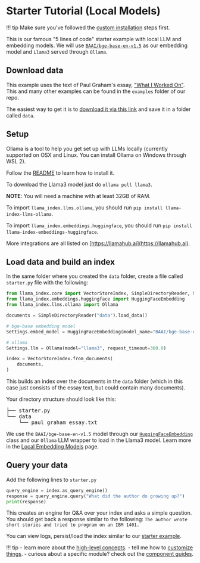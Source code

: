 # Starter Tutorial (Local Models)

!!! tip
    Make sure you've followed the [custom installation](installation.md) steps first.

This is our famous "5 lines of code" starter example with local LLM and embedding models. We will use [`BAAI/bge-base-en-v1.5`](https://huggingface.co/BAAI/bge-base-en-v1.5) as our embedding model and `Llama3` served through `Ollama`.

## Download data

This example uses the text of Paul Graham's essay, ["What I Worked On"](http://paulgraham.com/worked.html). This and many other examples can be found in the `examples` folder of our repo.

The easiest way to get it is to [download it via this link](https://raw.githubusercontent.com/run-llama/llama_index/main/docs/docs/examples/data/paul_graham/paul_graham_essay.txt) and save it in a folder called `data`.

## Setup

Ollama is a tool to help you get set up with LLMs locally (currently supported on OSX and Linux. You can install Ollama on Windows through WSL 2).

Follow the [README](https://github.com/jmorganca/ollama) to learn how to install it.

To download the Llama3 model just do `ollama pull llama3`.

**NOTE**: You will need a machine with at least 32GB of RAM.

To import `llama_index.llms.ollama`, you should run `pip install llama-index-llms-ollama`.

To import `llama_index.embeddings.huggingface`, you should run `pip install llama-index-embeddings-huggingface`.

More integrations are all listed on [https://llamahub.ai](https://llamahub.ai).

## Load data and build an index

In the same folder where you created the `data` folder, create a file called `starter.py` file with the following:

```python
from llama_index.core import VectorStoreIndex, SimpleDirectoryReader, Settings
from llama_index.embeddings.huggingface import HuggingFaceEmbedding
from llama_index.llms.ollama import Ollama

documents = SimpleDirectoryReader("data").load_data()

# bge-base embedding model
Settings.embed_model = HuggingFaceEmbedding(model_name="BAAI/bge-base-en-v1.5")

# ollama
Settings.llm = Ollama(model="llama3", request_timeout=360.0)

index = VectorStoreIndex.from_documents(
    documents,
)
```

This builds an index over the documents in the `data` folder (which in this case just consists of the essay text, but could contain many documents).

Your directory structure should look like this:

<pre>
├── starter.py
└── data
    └── paul_graham_essay.txt
</pre>

We use the `BAAI/bge-base-en-v1.5` model through our [`HuggingFaceEmbedding`](../api_reference/embeddings/huggingface.md#llama_index.embeddings.huggingface.HuggingFaceEmbedding) class and our `Ollama` LLM wrapper to load in the Llama3 model. Learn more in the [Local Embedding Models](../module_guides/models/embeddings.md#local-embedding-models) page.

## Query your data

Add the following lines to `starter.py`

```python
query_engine = index.as_query_engine()
response = query_engine.query("What did the author do growing up?")
print(response)
```

This creates an engine for Q&A over your index and asks a simple question. You should get back a response similar to the following: `The author wrote short stories and tried to program on an IBM 1401.`

You can view logs, persist/load the index similar to our [starter example](starter_example.md).

!!! tip
    - learn more about the [high-level concepts](./concepts.md).
    - tell me how to [customize things](./customization.md).
    - curious about a specific module? check out the [component guides](../module_guides/index.md).
